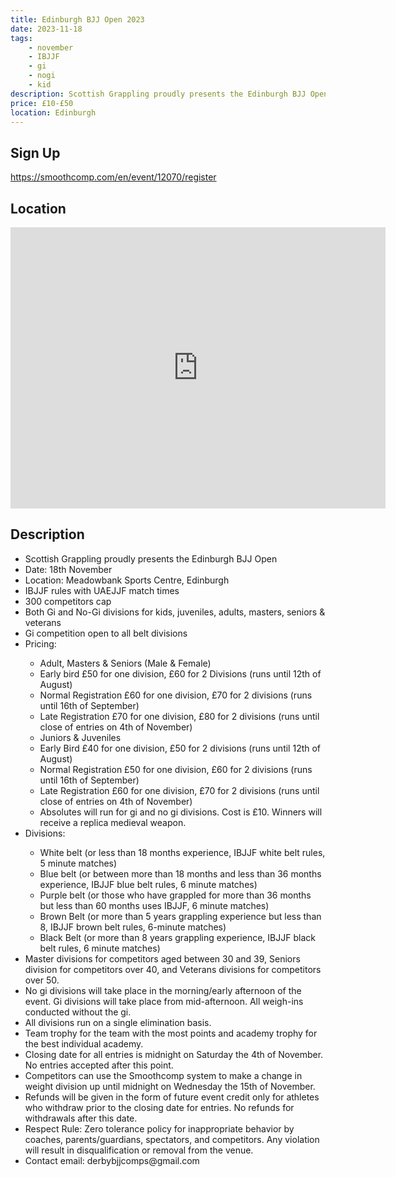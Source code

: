 ```yaml
---
title: Edinburgh BJJ Open 2023
date: 2023-11-18
tags:
    - november
    - IBJJF
    - gi 
    - nogi 
    - kid
description: Scottish Grappling proudly presents the Edinburgh BJJ Open
price: £10-£50
location: Edinburgh
---
```

## Sign Up
https://smoothcomp.com/en/event/12070/register

## Location
<iframe src="https://www.google.com/maps/embed?pb=!1m17!1m12!1m3!1d2233.538418070641!2d-3.1716519840614956!3d55.957371780608575!2m3!1f0!2f0!3f0!3m2!1i1024!2i768!4f13.1!3m2!1m1!2zNTXCsDU3JzI2LjUiTiAzwrAxMCcxMC4xIlc!5e0!3m2!1sen!2suk!4v1690222361819!5m2!1sen!2suk" width="600" height="450" style="border:0;" allowfullscreen="" loading="lazy" referrerpolicy="no-referrer-when-downgrade"></iframe>

## Description
<ul>
  <li>Scottish Grappling proudly presents the Edinburgh BJJ Open</li>
  <li>Date: 18th November</li>
  <li>Location: Meadowbank Sports Centre, Edinburgh</li>
  <li>IBJJF rules with UAEJJF match times</li>
  <li>300 competitors cap</li>
  <li>Both Gi and No-Gi divisions for kids, juveniles, adults, masters, seniors & veterans</li>
  <li>Gi competition open to all belt divisions</li>
  <li>Pricing:</li>
  <ul>
    <li>Adult, Masters & Seniors (Male & Female)</li>
    <li>Early bird £50 for one division, £60 for 2 Divisions (runs until 12th of August)</li>
    <li>Normal Registration £60 for one division, £70 for 2 divisions (runs until 16th of September)</li>
    <li>Late Registration £70 for one division, £80 for 2 divisions (runs until close of entries on 4th of November)</li>
    <li>Juniors & Juveniles</li>
    <li>Early Bird £40 for one division, £50 for 2 divisions (runs until 12th of August)</li>
    <li>Normal Registration £50 for one division, £60 for 2 divisions (runs until 16th of September)</li>
    <li>Late Registration £60 for one division, £70 for 2 divisions (runs until close of entries on 4th of November)</li>
    <li>Absolutes will run for gi and no gi divisions. Cost is £10. Winners will receive a replica medieval weapon.</li>
  </ul>
  <li>Divisions:</li>
  <ul>
    <li>White belt (or less than 18 months experience, IBJJF white belt rules, 5 minute matches)</li>
    <li>Blue belt (or between more than 18 months and less than 36 months experience, IBJJF blue belt rules, 6 minute matches)</li>
    <li>Purple belt (or those who have grappled for more than 36 months but less than 60 months uses IBJJF, 6 minute matches)</li>
    <li>Brown Belt (or more than 5 years grappling experience but less than 8, IBJJF brown belt rules, 6-minute matches)</li>
    <li>Black Belt (or more than 8 years grappling experience, IBJJF black belt rules, 6 minute matches)</li>
  </ul>
  <li>Master divisions for competitors aged between 30 and 39, Seniors division for competitors over 40, and Veterans divisions for competitors over 50.</li>
  <li>No gi divisions will take place in the morning/early afternoon of the event. Gi divisions will take place from mid-afternoon. All weigh-ins conducted without the gi.</li>
  <li>All divisions run on a single elimination basis.</li>
  <li>Team trophy for the team with the most points and academy trophy for the best individual academy.</li>
  <li>Closing date for all entries is midnight on Saturday the 4th of November. No entries accepted after this point.</li>
  <li>Competitors can use the Smoothcomp system to make a change in weight division up until midnight on Wednesday the 15th of November.</li>
  <li>Refunds will be given in the form of future event credit only for athletes who withdraw prior to the closing date for entries. No refunds for withdrawals after this date.</li>
  <li>Respect Rule: Zero tolerance policy for inappropriate behavior by coaches, parents/guardians, spectators, and competitors. Any violation will result in disqualification or removal from the venue.</li>
  <li>Contact email: derbybjjcomps@gmail.com</li>
</ul>